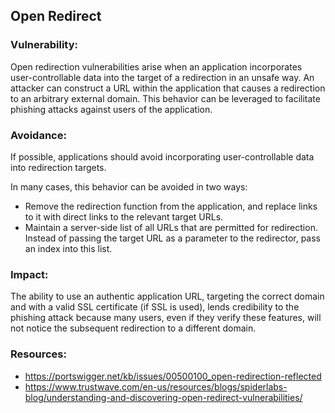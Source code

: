 
## Open Redirect

### Vulnerability:

Open redirection vulnerabilities arise when an application incorporates user-controllable data into the target of a redirection in an unsafe way. An attacker can construct a URL within the application that causes a redirection to an arbitrary external domain. This behavior can be leveraged to facilitate phishing attacks against users of the application. 

### Avoidance:

If possible, applications should avoid incorporating user-controllable data into redirection targets. 

In many cases, this behavior can be avoided in two ways:

- Remove the redirection function from the application, and replace links to it with direct links to the relevant target URLs.
- Maintain a server-side list of all URLs that are permitted for redirection. Instead of passing the target URL as a parameter to the redirector, pass an index into this list.

### Impact:

The ability to use an authentic application URL, targeting the correct domain and with a valid SSL certificate (if SSL is used), lends credibility to the phishing attack because many users, even if they verify these features, will not notice the subsequent redirection to a different domain.

### Resources:

- https://portswigger.net/kb/issues/00500100_open-redirection-reflected
- https://www.trustwave.com/en-us/resources/blogs/spiderlabs-blog/understanding-and-discovering-open-redirect-vulnerabilities/